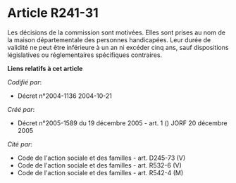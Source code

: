 # Article R241-31

Les décisions de la commission sont motivées. Elles sont prises au nom de la maison départementale des personnes handicapées.
Leur durée de validité ne peut être inférieure à un an ni excéder cinq ans, sauf dispositions législatives ou réglementaires
spécifiques contraires.

**Liens relatifs à cet article**

_Codifié par_:

  - Décret n°2004-1136 2004-10-21

_Créé par_:

  - Décret n°2005-1589 du 19 décembre 2005 - art. 1 () JORF 20 décembre 2005

_Cité par_:

  - Code de l'action sociale et des familles - art. D245-73 (V)
  - Code de l'action sociale et des familles - art. R532-6 (V)
  - Code de l'action sociale et des familles - art. R542-4 (M)
